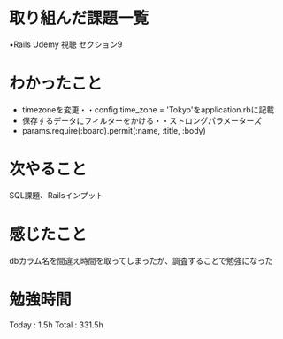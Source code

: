 <h1>取り組んだ課題一覧</h1>

▪️Rails Udemy 視聴 セクション9


<h1>わかったこと</h1>
<ul>
    <li>timezoneを変更・・config.time_zone = 'Tokyo'をapplication.rbに記載</li>
    <li>保存するデータにフィルターをかける・・ストロングパラメーターズ</li>
    <li>params.require(:board).permit(:name, :title, :body)</li>
</ul>

<h1>次やること</h1>
SQL課題、Railsインプット  

<h1>感じたこと</h1>
dbカラム名を間違え時間を取ってしまったが、調査することで勉強になった

<h1>勉強時間</h1>
Today : 1.5h Total : 331.5h
